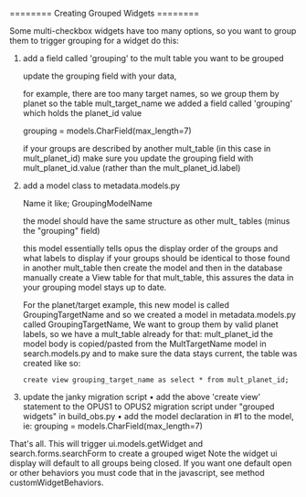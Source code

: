 
========  Creating Grouped Widgets ========

Some multi-checkbox widgets have too many options, so you want to group them
to trigger grouping for a widget do this:

1.  add a field called 'grouping' to the mult table you want to be grouped

    update the grouping field with your data,

    for example, there are too many target names, so we group them by planet
    so the table mult_target_name we added a field called 'grouping' which holds the planet_id value

     grouping = models.CharField(max_length=7)


    if your groups are described by another mult_table (in this case in mult_planet_id) make
    sure you update the grouping field with mult_planet_id.value (rather than the mult_planet_id.label)

2.  add a model class to metadata.models.py

    Name it like; GroupingModelName

    the model should have the same structure as other mult_ tables (minus the "grouping" field)

    this model essentially tells opus the display order of the groups and what labels to display
    if your groups should be identical to those found in another mult_table then create the model
    and then in the database manually create a View table for that mult_table, this assures
    the data in your grouping model stays up to date.

    For the planet/target example, this new model is called GroupingTargetName
    and so we created a model in metadata.models.py called GroupingTargetName,
    We want to group them by valid planet labels, so we have a mult_table already for that: mult_planet_id
    the model body is copied/pasted from the MultTargetName model in search.models.py
    and to make sure the data stays current, the table was created like so:

        create view grouping_target_name as select * from mult_planet_id;

3. update the janky migration script
    • add the above 'create view' statement to the OPUS1 to OPUS2 migration script under "grouped widgets" in build_obs.py
    • add the model declaration in #1 to the model, ie:
        grouping = models.CharField(max_length=7)


That's all.
This will trigger ui.models.getWidget and search.forms.searchForm to create a grouped wiget
Note the widget ui display will default to all groups being closed. If you want one default open or other
behaviors you must code that in the javascript, see method customWidgetBehaviors.